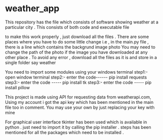 # weather_app
This repository has the file which consists of software showing weather at a particular city . This consists of both code and executable file


to make this work properly , just download all the files . 
There are some places where you have to do some little change i.e , in the main.py file , there is a line which contains the backgrund image photo 
You may need to change the path of the photo if the image you have downloaded at any other place . 
To avoid any error , download all the files as it is and store in a single folder say weather


You need to import some modules using your windows terminal 
step1:- open window terminal 
step2:- enter the code------ pip install requests
step3:- enter the code ----- pip install tk
step3:- enter the code ----- pip install pillow


This project is made using API for requesting data from weatherapi.com, Using my account i got the api key which has been mentioned in the main file too in comment.
You may use your own by just replacing your key with mine

For graphical user interface tkinter has been used which is available in python . just need to import it by calling the pip installer . steps has been mentioned for 
all the packages which need to be installed .
